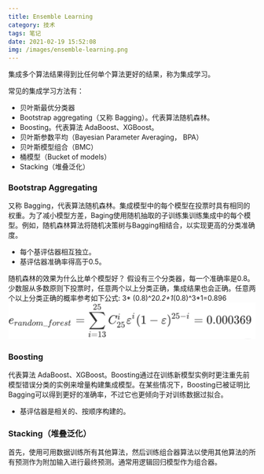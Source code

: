 ```yaml
---
title: Ensemble Learning
category: 技术
tags: 笔记
date: 2021-02-19 15:52:08
img: /images/ensemble-learning.png
---
```


集成多个算法结果得到比任何单个算法更好的结果，称为集成学习。

<!--more-->

常见的集成学习方法有：

* 贝叶斯最优分类器
* Bootstrap aggregating（又称 Bagging）。代表算法随机森林。
* Boosting。代表算法 AdaBoost、XGBoost。
* 贝叶斯参数平均（Bayesian Parameter Averaging， BPA）
* 贝叶斯模型组合（BMC）
* 桶模型（Bucket of models）
* Stacking（堆叠泛化）

### Bootstrap Aggregating

又称 Bagging，代表算法随机森林。集成模型中的每个模型在投票时具有相同的权重。为了减小模型方差，Baging使用随机抽取的子训练集训练集成中的每个模型。例如，随机森林算法将随机决策树与Bagging相结合，以实现更高的分类准确度。

* 每个基评估器相互独立。
* 基评估器准确率得高于0.5。

随机森林的效果为什么比单个模型好？
假设有三个分类器，每一个准确率是0.8。少数服从多数原则下投票时，任意两个以上分类正确，集成结果也会正确。任意两个以上分类正确的概率参考如下公式: 3* (0.8)^2*0.2+1*(0.8)^3*1=0.896
    ![](/images/error-of-rf.png)

### Boosting

代表算法 AdaBoost、XGBoost。Boosting通过在训练新模型实例时更注重先前模型错误分类的实例来增量构建集成模型。在某些情况下，Boosting已被证明比Bagging可以得到更好的准确率，不过它也更倾向于对训练数据过拟合。

* 基评估器是相关的、按顺序构建的。

### Stacking（堆叠泛化）

首先，使用可用数据训练所有其他算法，然后训练组合器算法以使用其他算法的所有预测作为附加输入进行最终预测。通常用逻辑回归模型作为组合器。
